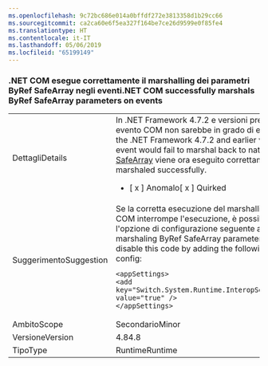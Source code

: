 ```yaml
---
ms.openlocfilehash: 9c72bc686e014a0bffdf272e3813358d1b29cc66
ms.sourcegitcommit: ca2ca60e6f5ea327f164be7ce26d9599e0f85fe4
ms.translationtype: HT
ms.contentlocale: it-IT
ms.lasthandoff: 05/06/2019
ms.locfileid: "65199149"
---
```

### <a name="net-com-successfully-marshals-byref-safearray-parameters-on-events"></a><span data-ttu-id="a30f3-101">.NET COM esegue correttamente il marshalling dei parametri ByRef SafeArray negli eventi</span><span class="sxs-lookup"><span data-stu-id="a30f3-101">.NET COM successfully marshals ByRef SafeArray parameters on events</span></span>

|   |   |
|---|---|
|<span data-ttu-id="a30f3-102">Dettagli</span><span class="sxs-lookup"><span data-stu-id="a30f3-102">Details</span></span>|<span data-ttu-id="a30f3-103">In .NET Framework 4.7.2 e versioni precedenti, un parametro ByRef [SafeArray](https://docs.microsoft.com/en-us/windows/desktop/api/oaidl/ns-oaidl-safearray) su un evento COM non sarebbe in grado di eseguire di nuovo il marshalling al codice nativo.</span><span class="sxs-lookup"><span data-stu-id="a30f3-103">In the .NET Framework 4.7.2 and earlier versions, a ByRef [SafeArray](https://docs.microsoft.com/en-us/windows/desktop/api/oaidl/ns-oaidl-safearray) parameter on a COM event would fail to marshal back to native code.</span></span>  <span data-ttu-id="a30f3-104">Con questa modifica il marshalling di [SafeArray](https://docs.microsoft.com/en-us/windows/desktop/api/oaidl/ns-oaidl-safearray) viene ora eseguito correttamente.</span><span class="sxs-lookup"><span data-stu-id="a30f3-104">With this change the [SafeArray](https://docs.microsoft.com/en-us/windows/desktop/api/oaidl/ns-oaidl-safearray) is now marshaled successfully.</span></span><ul><li><span data-ttu-id="a30f3-105">[ x ] Anomalo</span><span class="sxs-lookup"><span data-stu-id="a30f3-105">[ x ] Quirked</span></span></li></ul>|
|<span data-ttu-id="a30f3-106">Suggerimento</span><span class="sxs-lookup"><span data-stu-id="a30f3-106">Suggestion</span></span>|<span data-ttu-id="a30f3-107">Se la corretta esecuzione del marshalling dei parametri ByRef SafeArray negli eventi COM interrompe l'esecuzione, è possibile disabilitare questo codice aggiungendo l'opzione di configurazione seguente alla configurazione dell'applicazione:</span><span class="sxs-lookup"><span data-stu-id="a30f3-107">If properly marshaling ByRef SafeArray parameters on COM Events breaks execution, you can disable this code by adding the following configuration switch to your application config:</span></span><pre><code class="lang-xml">&lt;appSettings&gt;&#13;&#10;&lt;add key=&quot;Switch.System.Runtime.InteropServices.DoNotMarshalOutByrefSafeArrayOnInvoke&quot; value=&quot;true&quot; /&gt;&#13;&#10;&lt;/appSettings&gt;&#13;&#10;</code></pre>|
|<span data-ttu-id="a30f3-108">Ambito</span><span class="sxs-lookup"><span data-stu-id="a30f3-108">Scope</span></span>|<span data-ttu-id="a30f3-109">Secondario</span><span class="sxs-lookup"><span data-stu-id="a30f3-109">Minor</span></span>|
|<span data-ttu-id="a30f3-110">Versione</span><span class="sxs-lookup"><span data-stu-id="a30f3-110">Version</span></span>|<span data-ttu-id="a30f3-111">4.8</span><span class="sxs-lookup"><span data-stu-id="a30f3-111">4.8</span></span>|
|<span data-ttu-id="a30f3-112">Tipo</span><span class="sxs-lookup"><span data-stu-id="a30f3-112">Type</span></span>|<span data-ttu-id="a30f3-113">Runtime</span><span class="sxs-lookup"><span data-stu-id="a30f3-113">Runtime</span></span>|
